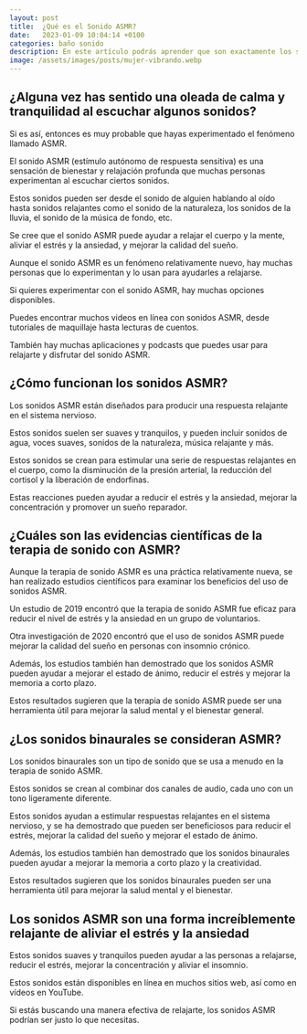 ```yaml
---
layout: post
title:  ¿Qué es el Sonido ASMR?
date:   2023-01-09 10:04:14 +0100
categories: baño sonido
description: En este artículo podrás aprender que son exactamente los sonidos ASMR
image: /assets/images/posts/mujer-vibrando.webp
---
```


## __¿Alguna vez has sentido una oleada de calma y tranquilidad al escuchar algunos sonidos?__ 

Si es así, entonces es muy probable que hayas experimentado el fenómeno llamado ASMR. 

El sonido ASMR (estímulo autónomo de respuesta sensitiva) es una sensación de bienestar y relajación profunda que muchas personas experimentan al escuchar ciertos sonidos. 

Estos sonidos pueden ser desde el sonido de alguien hablando al oído hasta sonidos relajantes como el sonido de la naturaleza, los sonidos de la lluvia, el sonido de la música de fondo, etc. 

Se cree que el sonido ASMR puede ayudar a relajar el cuerpo y la mente, aliviar el estrés y la ansiedad, y mejorar la calidad del sueño. 

Aunque el sonido ASMR es un fenómeno relativamente nuevo, hay muchas personas que lo experimentan y lo usan para ayudarles a relajarse. 

Si quieres experimentar con el sonido ASMR, hay muchas opciones disponibles. 

Puedes encontrar muchos videos en línea con sonidos ASMR, desde tutoriales de maquillaje hasta lecturas de cuentos. 

También hay muchas aplicaciones y podcasts que puedes usar para relajarte y disfrutar del sonido ASMR. 

## __¿Cómo funcionan los sonidos ASMR?__ 

Los sonidos ASMR están diseñados para producir una respuesta relajante en el sistema nervioso. 

Estos sonidos suelen ser suaves y tranquilos, y pueden incluir sonidos de agua, voces suaves, sonidos de la naturaleza, música relajante y más. 

Estos sonidos se crean para estimular una serie de respuestas relajantes en el cuerpo, como la disminución de la presión arterial, la reducción del cortisol y la liberación de endorfinas. 

Estas reacciones pueden ayudar a reducir el estrés y la ansiedad, mejorar la concentración y promover un sueño reparador. 


## __¿Cuáles son las evidencias científicas de la terapia de sonido con ASMR?__ 

Aunque la terapia de sonido ASMR es una práctica relativamente nueva, se han realizado estudios científicos para examinar los beneficios del uso de sonidos ASMR. 

Un estudio de 2019 encontró que la terapia de sonido ASMR fue eficaz para reducir el nivel de estrés y la ansiedad en un grupo de voluntarios. 

Otra investigación de 2020 encontró que el uso de sonidos ASMR puede mejorar la calidad del sueño en personas con insomnio crónico. 

Además, los estudios también han demostrado que los sonidos ASMR pueden ayudar a mejorar el estado de ánimo, reducir el estrés y mejorar la memoria a corto plazo. 

Estos resultados sugieren que la terapia de sonido ASMR puede ser una herramienta útil para mejorar la salud mental y el bienestar general. 

## __¿Los sonidos binaurales se consideran ASMR?__ 

Los sonidos binaurales son un tipo de sonido que se usa a menudo en la terapia de sonido ASMR. 

Estos sonidos se crean al combinar dos canales de audio, cada uno con un tono ligeramente diferente. 

Estos sonidos ayudan a estimular respuestas relajantes en el sistema nervioso, y se ha demostrado que pueden ser beneficiosos para reducir el estrés, mejorar la calidad del sueño y mejorar el estado de ánimo. 

Además, los estudios también han demostrado que los sonidos binaurales pueden ayudar a mejorar la memoria a corto plazo y la creatividad. 

Estos resultados sugieren que los sonidos binaurales pueden ser una herramienta útil para mejorar la salud mental y el bienestar.

## __Los sonidos ASMR son una forma increíblemente relajante de aliviar el estrés y la ansiedad__

Estos sonidos suaves y tranquilos pueden ayudar a las personas a relajarse, reducir el estrés, mejorar la concentración y aliviar el insomnio. 

Estos sonidos están disponibles en línea en muchos sitios web, así como en vídeos en YouTube. 

Si estás buscando una manera efectiva de relajarte, los sonidos ASMR podrían ser justo lo que necesitas.

